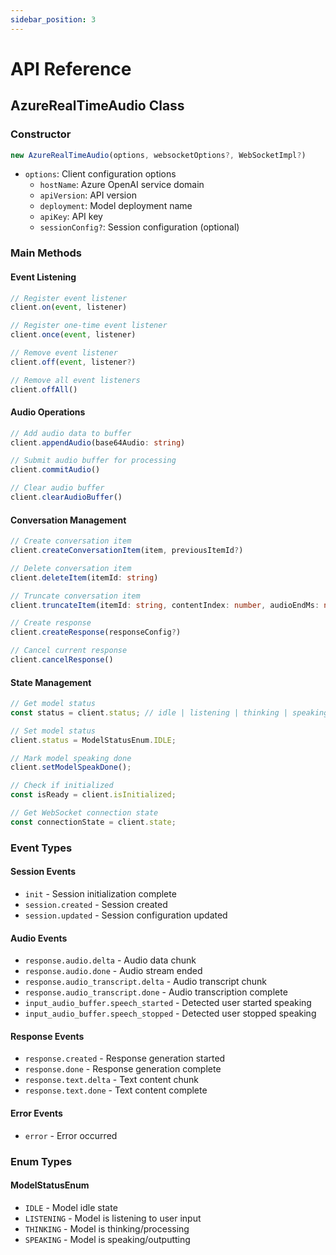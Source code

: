 ```yaml
---
sidebar_position: 3
---
```

# API Reference

## AzureRealTimeAudio Class

### Constructor

```typescript
new AzureRealTimeAudio(options, websocketOptions?, WebSocketImpl?)
```

- `options`: Client configuration options
  - `hostName`: Azure OpenAI service domain
  - `apiVersion`: API version
  - `deployment`: Model deployment name
  - `apiKey`: API key
  - `sessionConfig?`: Session configuration (optional)

### Main Methods

#### Event Listening

```typescript
// Register event listener
client.on(event, listener)

// Register one-time event listener
client.once(event, listener)

// Remove event listener
client.off(event, listener?)

// Remove all event listeners
client.offAll()
```

#### Audio Operations

```typescript
// Add audio data to buffer
client.appendAudio(base64Audio: string)

// Submit audio buffer for processing
client.commitAudio()

// Clear audio buffer
client.clearAudioBuffer()
```

#### Conversation Management

```typescript
// Create conversation item
client.createConversationItem(item, previousItemId?)

// Delete conversation item
client.deleteItem(itemId: string)

// Truncate conversation item
client.truncateItem(itemId: string, contentIndex: number, audioEndMs: number)

// Create response
client.createResponse(responseConfig?)

// Cancel current response
client.cancelResponse()
```

#### State Management

```typescript
// Get model status
const status = client.status; // idle | listening | thinking | speaking

// Set model status
client.status = ModelStatusEnum.IDLE;

// Mark model speaking done
client.setModelSpeakDone();

// Check if initialized
const isReady = client.isInitialized;

// Get WebSocket connection state
const connectionState = client.state;
```

### Event Types

#### Session Events
- `init` - Session initialization complete
- `session.created` - Session created
- `session.updated` - Session configuration updated

#### Audio Events
- `response.audio.delta` - Audio data chunk
- `response.audio.done` - Audio stream ended
- `response.audio_transcript.delta` - Audio transcript chunk
- `response.audio_transcript.done` - Audio transcription complete
- `input_audio_buffer.speech_started` - Detected user started speaking
- `input_audio_buffer.speech_stopped` - Detected user stopped speaking

#### Response Events
- `response.created` - Response generation started
- `response.done` - Response generation complete
- `response.text.delta` - Text content chunk
- `response.text.done` - Text content complete

#### Error Events
- `error` - Error occurred

### Enum Types

#### ModelStatusEnum
- `IDLE` - Model idle state
- `LISTENING` - Model is listening to user input
- `THINKING` - Model is thinking/processing
- `SPEAKING` - Model is speaking/outputting 